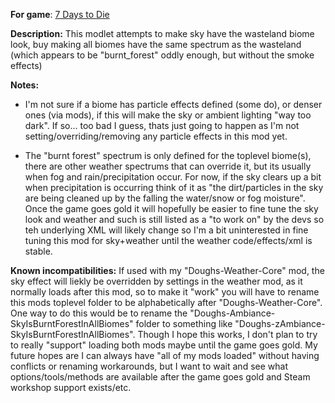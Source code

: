 **For game**: [7 Days to Die](https://7daystodie.com)

**Description:**
This modlet attempts to make sky have the wasteland biome look, buy making all biomes have the same spectrum as the wasteland (which appears to be "burnt_forest" oddly enough, but without the smoke effects)

**Notes:**
- I'm not sure if a biome has particle effects defined (some do), or denser ones (via mods), if this will make the sky or ambient lighting "way too dark". If so... too bad I guess, thats just going to happen as I'm not setting/overriding/removing any particle effects in this mod yet.

- The "burnt forest" spectrum is only defined for the toplevel biome(s), there are other weather spectrums that can override it, but its usually when fog and rain/precipitation occur. For now, if the sky clears up a bit when precipitation is occurring think of it as "the dirt/particles in the sky are being cleaned up by the falling the water/snow or fog moisture".  Once the game goes gold it will hopefully be easier to fine tune the sky look and weather and such is still listed as a "to work on" by the devs so teh underlying XML will likely change so I'm a bit uninterested in fine tuning this mod for sky+weather until the weather code/effects/xml is stable.

**Known incompatibilities:**
If used with my "Doughs-Weather-Core" mod, the sky effect will liekly be overridden by settings in the weather mod, as it normally loads after this mod, so to make it "work"
you will have to rename this mods toplevel folder to be alphabetically after "Doughs-Weather-Core". One way to do this would be to rename the "Doughs-Ambiance-SkyIsBurntForestInAllBiomes" folder to something like "Doughs-zAmbiance-SkyIsBurntForestInAllBiomes". Though I hope this works, I don't plan to try to really "support" loading both mods maybe until the game goes gold.  My future hopes are I can always have "all of my mods loaded" without having conflicts or renaming workarounds, but I want to wait and see what options/tools/methods are available after the game goes gold and Steam workshop support exists/etc.


